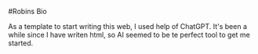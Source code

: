 #Robins Bio

As a template to start writing this web, I used help of ChatGPT. It's been a while since I have writen html, so AI seemed to be te perfect tool to get me started.
